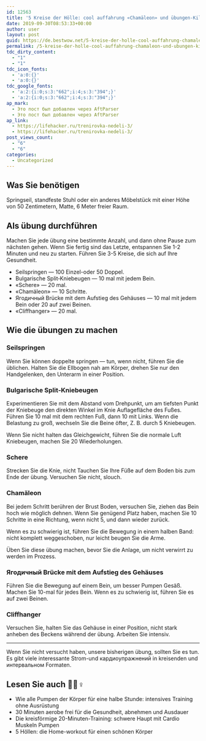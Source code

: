 ```yaml
---
id: 12563
title: '5 Kreise der Hölle: cool auffahrung «Chamäleon» und übungen-Killer Presse'
date: 2019-09-30T08:53:33+00:00
author: user
layout: post
guid: https://de.bestwow.net/5-kreise-der-holle-cool-auffahrung-chamaleon-und-ubungen-killer-presse/
permalink: /5-kreise-der-holle-cool-auffahrung-chamaleon-und-ubungen-killer-presse/
tdc_dirty_content:
  - "1"
  - "1"
tdc_icon_fonts:
  - 'a:0:{}'
  - 'a:0:{}'
tdc_google_fonts:
  - 'a:2:{i:0;s:3:"662";i:4;s:3:"394";}'
  - 'a:2:{i:0;s:3:"662";i:4;s:3:"394";}'
ap_mark:
  - Это пост был добавлен через AftParser
  - Это пост был добавлен через AftParser
ap_link:
  - https://lifehacker.ru/trenirovka-nedeli-3/
  - https://lifehacker.ru/trenirovka-nedeli-3/
post_views_count:
  - "6"
  - "6"
categories:
  - Uncategorized
---
```

## Was Sie benötigen

Springseil, standfeste Stuhl oder ein anderes Möbelstück mit einer Höhe von 50 Zentimetern, Matte, 6 Meter freier Raum.

## Als übung durchführen

Machen Sie jede übung eine bestimmte Anzahl, und dann ohne Pause zum nächsten gehen. Wenn Sie fertig sind das Letzte, entspannen Sie 1-2 Minuten und neu zu starten. Führen Sie 3-5 Kreise, die sich auf Ihre Gesundheit.

  * Seilspringen — 100 Einzel-oder 50 Doppel.
  * Bulgarische Split‑Kniebeugen — 10 mal mit jedem Bein.
  * «Schere» — 20 mal.
  * «Chamäleon» — 10 Schritte.
  * Ягодичный Brücke mit dem Aufstieg des Gehäuses — 10 mal mit jedem Bein oder 20 auf zwei Beinen.
  * «Cliffhanger» — 20 mal.

## Wie die übungen zu machen

### Seilspringen

<div>
</div>

Wenn Sie können doppelte springen — tun, wenn nicht, führen Sie die üblichen. Halten Sie die Ellbogen nah am Körper, drehen Sie nur den Handgelenken, den Unterarm in einer Position.  


<div>
</div>

### Bulgarische Split‑Kniebeugen

<div>
</div>

Experimentieren Sie mit dem Abstand vom Drehpunkt, um am tiefsten Punkt der Kniebeuge den direkten Winkel im Knie Auflagefläche des Fußes. Führen Sie 10 mal mit dem rechten Fuß, dann 10 mit Links. Wenn die Belastung zu groß, wechseln Sie die Beine öfter, Z. B. durch 5 Kniebeugen.

Wenn Sie nicht halten das Gleichgewicht, führen Sie die normale Luft Kniebeugen, machen Sie 20 Wiederholungen.

### Schere

<div>
</div>

Strecken Sie die Knie, nicht Tauchen Sie Ihre Füße auf dem Boden bis zum Ende der übung. Versuchen Sie nicht, slouch.

### Chamäleon

<div>
</div>

Bei jedem Schritt berühren der Brust Boden, versuchen Sie, ziehen das Bein hoch wie möglich dehnen. Wenn Sie genügend Platz haben, machen Sie 10 Schritte in eine Richtung, wenn nicht 5, und dann wieder zurück.

Wenn es zu schwierig ist, führen Sie die Bewegung in einem halben Band: nicht komplett weggeschoben, nur leicht beugen Sie die Arme.  


<div>
</div>

Üben Sie diese übung machen, bevor Sie die Anlage, um nicht verwirrt zu werden im Prozess.

### Ягодичный Brücke mit dem Aufstieg des Gehäuses

<div>
</div>

Führen Sie die Bewegung auf einem Bein, um besser Pumpen Gesäß. Machen Sie 10-mal für jedes Bein. Wenn es zu schwierig ist, führen Sie es auf zwei Beinen.  


<div>
</div>

### Cliffhanger

<div>
</div>

Versuchen Sie, halten Sie das Gehäuse in einer Position, nicht stark anheben des Beckens während der übung. Arbeiten Sie intensiv.

* * *

Wenn Sie nicht versucht haben, unsere bisherigen übung, sollten Sie es tun. Es gibt viele interessante Strom-und кардиоупражнений in kreisenden und интервальном Formaten.

<div>
  <h2 class="read-also__title">
    <span>Lesen Sie auch</span> <span>👊🤸♀️ </span>
  </h2>
  
  <ul class="read-also__list">
    <li>
      Wie alle Pumpen der Körper für eine halbe Stunde: intensives Training ohne Ausrüstung
    </li>
    <li>
      30 Minuten aerobe frei für die Gesundheit, abnehmen und Ausdauer
    </li>
    <li>
      Die kreisförmige 20-Minuten-Training: schwere Haupt mit Cardio Muskeln Pumpen
    </li>
    <li>
      5 Höllen: die Home-workout für einen schönen Körper
    </li>
  </ul>
</div>